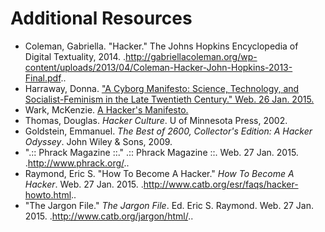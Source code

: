 Additional Resources
====================

-   Coleman, Gabriella. "Hacker." The Johns Hopkins Encyclopedia of
    Digital Textuality, 2014.
    .<http://gabriellacoleman.org/wp-content/uploads/2013/04/Coleman-Hacker-John-Hopkins-2013-Final.pdf>..
-   Harraway, Donna. ["A Cyborg Manifesto: Science, Technology, and
    Socialist-Feminism in the Late Twentieth Century." Web. 26
    Jan. 2015.](http://www.egs.edu/faculty/donna-haraway/articles/donna-haraway-a-cyborg-manifesto/)
-   Wark, McKenzie. [A Hacker's
    Manifesto.](http://subsol.c3.hu/subsol_2/contributors0/warktext.html)
-   Thomas, Douglas. *Hacker Culture*. U of Minnesota Press, 2002.
-   Goldstein, Emmanuel. *The Best of 2600, Collector's Edition: A
    Hacker Odyssey*. John Wiley & Sons, 2009.
-   ".:: Phrack Magazine ::." .:: Phrack Magazine ::. Web. 27
    Jan. 2015. .<http://www.phrack.org/>..
-   Raymond, Eric S. "How To Become A Hacker." *How To Become A
    Hacker*. Web. 27 Jan. 2015.
    .<http://www.catb.org/esr/faqs/hacker-howto.html>..
-   "The Jargon File." *The Jargon File*. Ed. Eric S. Raymond. Web. 27
    Jan. 2015. .<http://www.catb.org/jargon/html/>..
